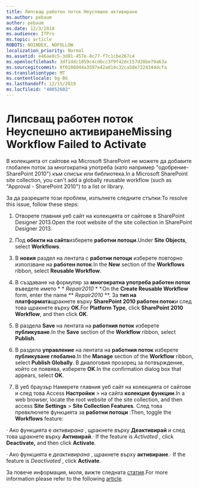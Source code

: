 ```yaml
---
title: Липсващ работен поток Неуспешно активиране
ms.author: pebaum
author: pebaum
ms.date: 12/3/2018
ms.audience: ITPro
ms.topic: article
ROBOTS: NOINDEX, NOFOLLOW
localization_priority: Normal
ms.assetid: e46ae8c5-3d81-457e-8c77-f7c1cbe267c4
ms.openlocfilehash: 3df1ddc1059c4cd6cc3f9f42dc157d20be79a63a
ms.sourcegitcommit: 0f0186044a3597e42ad14c32ca58e7224344dcfa
ms.translationtype: MT
ms.contentlocale: bg-BG
ms.lasthandoff: 12/15/2019
ms.locfileid: "40052602"
---
```

# <a name="missing-workflow-failed-to-activate"></a><span data-ttu-id="b4c44-102">Липсващ работен поток Неуспешно активиране</span><span class="sxs-lookup"><span data-stu-id="b4c44-102">Missing Workflow Failed to Activate</span></span>

<span data-ttu-id="b4c44-103">В колекцията от сайтове на Microsoft SharePoint не можете да добавите глобален поток за многократна употреба (като например "одобрение-SharePoint 2010") към списък или библиотека.</span><span class="sxs-lookup"><span data-stu-id="b4c44-103">In a Microsoft SharePoint site collection, you can't add a globally reusable workflow (such as "Approval - SharePoint 2010") to a list or library.</span></span>
  
<span data-ttu-id="b4c44-104">За да разрешите този проблем, изпълнете следните стъпки:</span><span class="sxs-lookup"><span data-stu-id="b4c44-104">To resolve this issue, follow these steps:</span></span> 
  
1. <span data-ttu-id="b4c44-105">Отворете главния уеб сайт на колекцията от сайтове в SharePoint Designer 2013.</span><span class="sxs-lookup"><span data-stu-id="b4c44-105">Open the root website of the site collection in SharePoint Designer 2013.</span></span>
  
2. <span data-ttu-id="b4c44-106">Под **обекти на сайта**изберете **работни потоци**.</span><span class="sxs-lookup"><span data-stu-id="b4c44-106">Under **Site Objects**, select **Workflows**.</span></span> 
  
3. <span data-ttu-id="b4c44-107">В **новия** раздел на лентата с **работни потоци** изберете повторно използване на **работен поток**.</span><span class="sxs-lookup"><span data-stu-id="b4c44-107">In the **New** section of the **Workflows** ribbon, select **Reusable Workflow**.</span></span> 
  
4. <span data-ttu-id="b4c44-108">В създаване на формуляр за **многократна употреба работен поток** въведете името \* \* *Repair2010* \* \*.</span><span class="sxs-lookup"><span data-stu-id="b4c44-108">On the **Create Reusable Workflow** form, enter the name \*\* *Repair2010* \*\*.</span></span> <span data-ttu-id="b4c44-109">За **тип на платформата**щракнете върху **SharePoint 2010 работен поток**и след това щракнете върху **OK**.</span><span class="sxs-lookup"><span data-stu-id="b4c44-109">For **Platform Type**, click **SharePoint 2010 Workflow**, and then click **OK**.</span></span> 
  
1. <span data-ttu-id="b4c44-110">В раздела **Save** на лентата на **работния поток** изберете **публикуване**.</span><span class="sxs-lookup"><span data-stu-id="b4c44-110">In the **Save** section of the **Workflow** ribbon, select **Publish**.</span></span> 
  
2. <span data-ttu-id="b4c44-111">В раздела **управление** на лентата на **работния поток** изберете **публикуване глобално**.</span><span class="sxs-lookup"><span data-stu-id="b4c44-111">In the **Manage** section of the **Workflow** ribbon, select **Publish Globally**.</span></span> <span data-ttu-id="b4c44-112">В диалоговия прозорец за потвърждение, който се появява, изберете **OK**.</span><span class="sxs-lookup"><span data-stu-id="b4c44-112">In the confirmation dialog box that appears, select **OK**.</span></span> 
  
3. <span data-ttu-id="b4c44-113">В уеб браузър Намерете главния уеб сайт на колекцията от сайтове и след това Access **Настройки** \> на сайта **колекция функции**.</span><span class="sxs-lookup"><span data-stu-id="b4c44-113">In a web browser, locate the root website of the site collection, and then access **Site Settings** \> **Site Collection Features**.</span></span> <span data-ttu-id="b4c44-114">След това превключете функцията за **работни потоци** :</span><span class="sxs-lookup"><span data-stu-id="b4c44-114">Then, toggle the **Workflows** feature:</span></span> 
  
<span data-ttu-id="b4c44-115">· Ако функцията е *активирана* , щракнете върху **Деактивирай** и след това щракнете върху **Активирай**.</span><span class="sxs-lookup"><span data-stu-id="b4c44-115">· If the feature is  *Activated*  , click **Deactivate,** and then click **Activate**.</span></span> 
  
<span data-ttu-id="b4c44-116">· Ако функцията е *деактивирана* , щракнете върху **активиране**.</span><span class="sxs-lookup"><span data-stu-id="b4c44-116">· If the feature is  *Deactivated*  , click **Activate**.</span></span> 
  
<span data-ttu-id="b4c44-117">За повече информация, моля, вижте следната [статия](https://go.microsoft.com/fwlink/?linkid=2047770&amp;clcid=0x409).</span><span class="sxs-lookup"><span data-stu-id="b4c44-117">For more information please refer to the following [article](https://go.microsoft.com/fwlink/?linkid=2047770&amp;clcid=0x409).</span></span>
  

